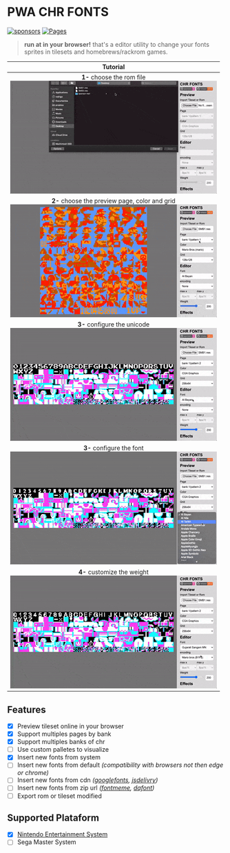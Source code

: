 # PWA CHR FONTS

[![sponsors](https://img.shields.io/github/sponsors/rodrigodornelles?color=ff69b4&logo=github)](https://github.com/sponsors/RodrigoDornelles)
[![Pages](https://github.com/RodrigoDornelles/pwa-fehou/actions/workflows/pages.yml/badge.svg)](https://github.com/RodrigoDornelles/pwa-fehou/actions/workflows/pages.yml)

> **run at in your browser!** that's a editor utility to change your fonts sprites in tilesets and homebrews/rackrom games.

<div align="center">

| Tutorial |
| :------: |
| **1-** choose the rom file<br>![ver02](https://raw.githubusercontent.com/RodrigoDornelles/RodrigoDornelles/master/media/pwa-chr-02-a-min.gif) |
| **2-** choose the preview page, color and grid<br>![ver02](https://raw.githubusercontent.com/RodrigoDornelles/RodrigoDornelles/master/media/pwa-chr-02-b-min.gif) |
| **3-** configure the unicode<br>![ver02](https://raw.githubusercontent.com/RodrigoDornelles/RodrigoDornelles/master/media/pwa-chr-02-c-min.gif) |
| **3-** configure the font<br>![ver02](https://raw.githubusercontent.com/RodrigoDornelles/RodrigoDornelles/master/media/pwa-chr-02-d-min.gif) |
| **4-** customize the weight<br>![ver02](https://raw.githubusercontent.com/RodrigoDornelles/RodrigoDornelles/master/media/pwa-chr-02-e-min.gif) |

</div>

## Features

 * [X] Preview tileset online in your browser
 * [X] Support multiples pages by bank 
 * [X] Support multiples banks of chr
 * [ ] Use custom palletes to visualize
 * [X] Insert new fonts from system
 * [ ] Insert new fonts from default _(compatibility with browsers not then edge or chrome)_
 * [ ] Insert new fonts from cdn _([googlefonts](https://fonts.google.com/), [jsdelivry](https://jsdelivr.com))_
 * [ ] Insert new fonts from zip url _([fontmeme](https://fontmeme.com/), [dafont](dafont.com))_
 * [ ] Export rom or tileset modified

## Supported Plataform

 * [X] [Nintendo Entertainment System](https://www.nesdev.org/wiki)
 * [ ] Sega Master System
